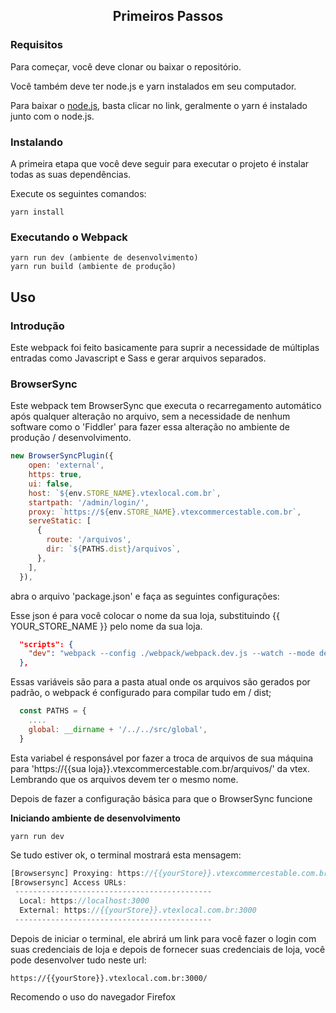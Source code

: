 <h2 align="center">Primeiros Passos</h2>

### Requisitos

Para começar, você deve clonar ou baixar o repositório.

Você também deve ter node.js e yarn instalados em seu computador.

Para baixar o [node.js](https://nodejs.org/en/), basta clicar no link, geralmente o yarn é instalado junto com o node.js.

### Instalando

A primeira etapa que você deve seguir para executar o projeto é instalar todas as suas dependências.

Execute os seguintes comandos:

```
yarn install
```

### Executando o Webpack

```
yarn run dev (ambiente de desenvolvimento)
yarn run build (ambiente de produção)
```

## Uso

### Introdução

Este webpack foi feito basicamente para suprir a necessidade de múltiplas entradas como Javascript e Sass e gerar arquivos separados.

### BrowserSync

Este webpack tem BrowserSync que executa o recarregamento automático após qualquer alteração no arquivo, sem a necessidade de nenhum software como o 'Fiddler' para fazer essa alteração no ambiente de produção / desenvolvimento.

```js
new BrowserSyncPlugin({
    open: 'external',
    https: true,
    ui: false,
    host: `${env.STORE_NAME}.vtexlocal.com.br`,
    startpath: '/admin/login/',
    proxy: `https://${env.STORE_NAME}.vtexcommercestable.com.br`,
    serveStatic: [
      {
        route: '/arquivos',
        dir: `${PATHS.dist}/arquivos`,
      },
    ],
  }),
```

abra o arquivo 'package.json' e faça as seguintes configurações:

Esse json é para você colocar o nome da sua loja, substituindo {{ YOUR_STORE_NAME }} pelo nome da sua loja.

```json
  "scripts": {
    "dev": "webpack --config ./webpack/webpack.dev.js --watch --mode development --env.STORE_NAME={{ YOUR_STORE_NAME }}",
  },
```

Essas variáveis ​​são para a pasta atual onde os arquivos são gerados por padrão, o webpack é configurado para compilar tudo em / dist;

```js
  const PATHS = {
    ....
    global: __dirname + '/../../src/global',
  }
```

Esta variabel é responsável por fazer a troca de arquivos de sua máquina para 'https://{{sua loja}}.vtexcommercestable.com.br/arquivos/' da vtex. Lembrando que os arquivos devem ter o mesmo nome.

Depois de fazer a configuração básica para que o BrowserSync funcione

**Iniciando ambiente de desenvolvimento**

`yarn run dev`

Se tudo estiver ok, o terminal mostrará esta mensagem:

```js
[Browsersync] Proxying: https://{{yourStore}}.vtexcommercestable.com.br
[Browsersync] Access URLs:
 --------------------------------------------
  Local: https://localhost:3000
  External: https://{{yourStore}}.vtexlocal.com.br:3000
 --------------------------------------------
```

Depois de iniciar o terminal, ele abrirá um link para você fazer o login com suas credenciais de loja e depois de fornecer suas credenciais de loja, você pode desenvolver tudo neste url:

`https://{{yourStore}}.vtexlocal.com.br:3000/`

Recomendo o uso do navegador Firefox
